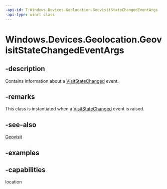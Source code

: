 ```yaml
---
-api-id: T:Windows.Devices.Geolocation.GeovisitStateChangedEventArgs
-api-type: winrt class
---
```


<!-- Class syntax.
public class GeovisitStateChangedEventArgs 
-->

# Windows.Devices.Geolocation.GeovisitStateChangedEventArgs

## -description
Contains information about a [VisitStateChanged](GeovisitMonitor_VisitStateChanged.md) event.

## -remarks
This class is instantiated when a [VisitStateChanged](GeovisitMonitor_VisitStateChanged.md) event is raised.

## -see-also
[Geovisit](Geovisit.md)

## -examples


## -capabilities
location
